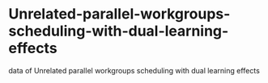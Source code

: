 # Unrelated-parallel-workgroups-scheduling-with-dual-learning-effects
data of Unrelated parallel workgroups scheduling with dual learning effects
